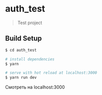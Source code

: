 # auth_test

> Test project

## Build Setup

``` bash
$ cd auth_test

# install dependencies
$ yarn

# serve with hot reload at localhost:3000
$ yarn run dev
```
Смотреть на localhost:3000
